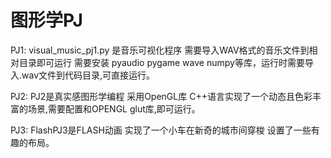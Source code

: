 # 图形学PJ
PJ1: visual_music_pj1.py 是音乐可视化程序 需要导入WAV格式的音乐文件到相对目录即可运行 需要安装 pyaudio pygame wave numpy等库，运行时需要导入.wav文件到代码目录,可直接运行。

PJ2: PJ2是真实感图形学编程 采用OpenGL库 C++语言实现了一个动态且色彩丰富的场景,需要配置和OPENGL glut库,即可运行。

PJ3: FlashPJ3是FLASH动画 实现了一个小车在新奇的城市间穿梭 设置了一些有趣的布局。

